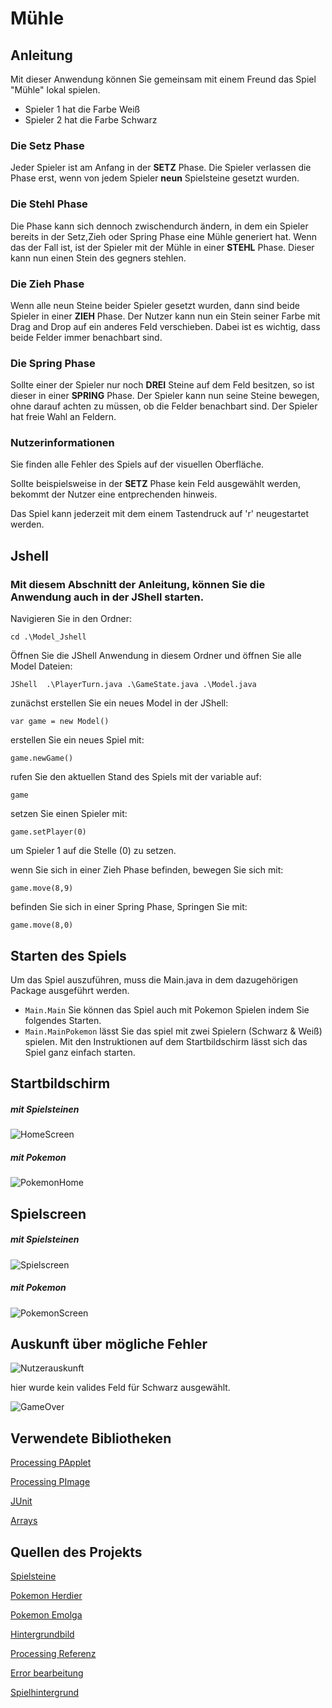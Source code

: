 # Mühle

## Anleitung

Mit dieser Anwendung können Sie gemeinsam mit einem Freund das Spiel "Mühle" lokal spielen.

+ Spieler 1 hat die Farbe Weiß
+ Spieler 2 hat die Farbe Schwarz


### Die Setz Phase
Jeder Spieler ist am Anfang in der __SETZ__ Phase.
Die Spieler verlassen die Phase erst, wenn von jedem Spieler __neun__ Spielsteine gesetzt wurden.

### Die Stehl Phase
Die Phase kann sich dennoch zwischendurch ändern, in dem ein Spieler bereits in der Setz,Zieh oder Spring Phase eine Mühle generiert hat.
Wenn das der Fall ist, ist der Spieler mit der Mühle in einer __STEHL__ Phase.
Dieser kann nun einen Stein des gegners stehlen.


### Die Zieh Phase
Wenn alle neun Steine beider Spieler gesetzt wurden, dann sind beide Spieler in einer __ZIEH__ Phase.
Der Nutzer kann nun ein Stein seiner Farbe mit Drag and Drop auf ein anderes Feld verschieben.
Dabei ist es wichtig, dass beide Felder immer benachbart sind.


### Die Spring Phase
Sollte einer der Spieler nur noch __DREI__ Steine auf dem Feld besitzen, so ist dieser in einer __SPRING__
Phase.
Der Spieler kann nun seine Steine bewegen, ohne darauf achten zu müssen, ob die Felder benachbart sind.
Der Spieler hat freie Wahl an Feldern.



### Nutzerinformationen

Sie finden alle Fehler des Spiels auf der visuellen Oberfläche.

Sollte beispielsweise in der __SETZ__ Phase kein Feld ausgewählt werden, bekommt der Nutzer eine entprechenden hinweis.

Das Spiel kann jederzeit mit dem einem Tastendruck auf 'r' neugestartet werden.


## Jshell

### Mit diesem Abschnitt der Anleitung, können Sie die Anwendung auch in der JShell starten.

Navigieren Sie in den Ordner:

````shell
cd .\Model_Jshell
````

Öffnen Sie die JShell Anwendung in diesem Ordner und öffnen Sie alle Model Dateien:

````shell
JShell  .\PlayerTurn.java .\GameState.java .\Model.java
````

zunächst erstellen Sie ein neues Model in der JShell:

```console
var game = new Model()
```

erstellen Sie ein neues Spiel mit:

```console
game.newGame()
```

rufen Sie den aktuellen Stand des Spiels mit der variable auf:

```console
game
```

setzen Sie einen Spieler mit:

```console
game.setPlayer(0)
```` 
um Spieler 1 auf die Stelle (0) zu setzen.

wenn Sie sich in einer Zieh Phase befinden, bewegen Sie sich mit:

```console
game.move(8,9)
````

befinden Sie sich in einer Spring Phase, Springen Sie mit:

```console
game.move(8,0)
````


## Starten des Spiels

Um das Spiel auszuführen, muss die Main.java in dem dazugehörigen Package ausgeführt werden.
+ ``Main.Main``
Sie können das Spiel auch mit Pokemon Spielen indem Sie folgendes Starten.
+ `Main.MainPokemon`
lässt Sie das spiel mit zwei Spielern (Schwarz & Weiß) spielen.
Mit den Instruktionen auf dem Startbildschirm lässt sich das Spiel ganz einfach starten.


## Startbildschirm

<h5> mit Spielsteinen </h5>

![HomeScreen](screenshots/HomeScreen.png)

<h5> mit Pokemon </h5>

![PokemonHome](screenshots/PokemonHome.png)

## Spielscreen

<h5> mit Spielsteinen </h5>

![Spielscreen](screenshots/Spielscreen.png)

<h5> mit Pokemon </h5>

![PokemonScreen](screenshots/PokemonGame.png)

## Auskunft über mögliche Fehler

![Nutzerauskunft](screenshots/Nutzerinformation.png)

<p>hier wurde kein valides Feld für Schwarz ausgewählt.</p>

![GameOver](screenshots/GameOver.png)


## Verwendete Bibliotheken

[Processing PApplet](https://processing.github.io/processing-javadocs/core/processing/core/PApplet.html)

[Processing PImage](https://processing.github.io/processing-javadocs/core/processing/core/PImage.html)

[JUnit](https://junit.org/junit5/)

[Arrays](https://docs.oracle.com/javase/7/docs/api/java/util/Arrays.html)


## Quellen des Projekts

[Spielsteine](https://hotpot.ai/art-generator)

[Pokemon Herdier](https://www.stickpng.com/de/img/tiere/die-unglaublichen/herdier-pokemon)

[Pokemon Emolga](https://www.stickpng.com/de/img/comics-und-fantasy/verschiedene-comics/emolga-pokemon)

[Hintergrundbild](https://wallpaperaccess.com/mill)

[Processing Referenz](https://processing.org/)

[Error bearbeitung](https://rollbar.com/blog/java-exceptions-hierarchy-explained/)

[Spielhintergrund](https://www.freepik.com/free-photo/natural-wooden-background_5505940.htm#query=board%20background%20wood&position=1&from_view=search&track=ais&uuid=ff5c71bf-5973-444f-b08a-d666bff239ac)